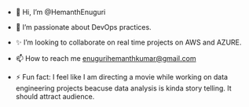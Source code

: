 - 👋 Hi, I’m @HemanthEnuguri
- 👀 I’m passionate about DevOps practices.
- ✨ I’m looking to collaborate on real time projects on AWS and AZURE.
- 📫 How to reach me enugurihemanthkumar@gmail.com

- ⚡ Fun fact: I feel like I am directing a movie while working on data engineering projects beacuse data analysis is kinda story telling. It should attract audience. 

<!---
HemanthEnuguri/HemanthEnuguri is a ✨ special ✨ repository because its `README.md` (this file) appears on your GitHub profile.

--->

